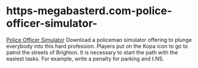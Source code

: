 # https-megabasterd.com-police-officer-simulator-
[Police Officer Simulator](https://megabasterd.com/police-officer-simulator/) Download a policeman simulator offering to plunge everybody into this hard profession. Players put on the Kopa icon to go to patrol the streets of Brighton. It is necessary to start the path with the easiest tasks. For example, write a penalty for parking and t.NS. 
